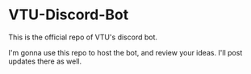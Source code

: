 # VTU-Discord-Bot
This is the official repo of VTU's discord bot.

I'm gonna use this repo to host the bot, and review your ideas. I'll post updates there as well.
